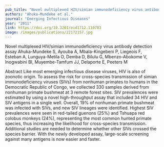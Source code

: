 ```yaml
---
pub_title: "Novel multiplexed HIV/simian immunodeficiency virus antibody detection assay"
authors: "Ahuka-Mundeke et al."
journal: "Emerging Infectious Diseases"
year: "2011"
link: https://doi.org/10.3201/eid1712.110783
image: /images/publications/22172157.jpg
---
```

Novel multiplexed HIV/simian immunodeficiency virus antibody detection assay
Ahuka-Mundeke S, Ayouba A, Mbala-Kingebeni P, Liegeois F, Esteban A, Lunguya-Metila O, Demba D, Bilulu G, Mbenzo-Abokome V, Inogwabini BI, Muyembe-Tamfum JJ, Delaporte E, Peeters M


Abstract
Like most emerging infectious disease viruses, HIV is also of zoonotic origin. To assess the risk for cross-species transmission of simian immunodeficiency viruses (SIVs) from nonhuman primates to humans in the Democratic Republic of Congo, we collected 330 samples derived from nonhuman primate bushmeat at 3 remote forest sites. SIV prevalences were estimated by using a novel high-throughput assay that included 34 HIV and SIV antigens in a single well. Overall, 19% of nonhuman primate bushmeat was infected with SIVs, and new SIV lineages were identified. Highest SIV prevalences were seen in red-tailed guenons (25%) and Tshuapa red colobus monkeys (24%), representing the most common hunted primate species, thus increasing the likelihood for cross-species transmission. Additional studies are needed to determine whether other SIVs crossed the species barrier. With the newly developed assay, large-scale screening against many antigens is now easier and faster.

